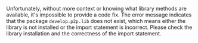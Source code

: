 Unfortunately, without more context or knowing what library methods are available, it's impossible to provide a code fix. The error message indicates that the package `develop.p2p.lib` does not exist, which means either the library is not installed or the import statement is incorrect. Please check the library installation and the correctness of the import statement.